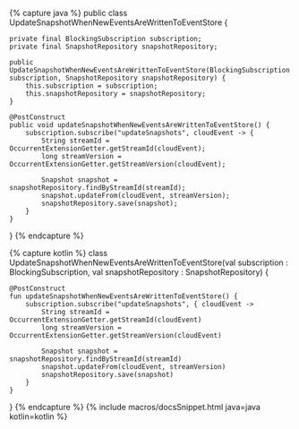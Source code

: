 {% capture java %}
public class UpdateSnapshotWhenNewEventsAreWrittenToEventStore {

    private final BlockingSubscription subscription;
    private final SnapshotRepository snapshotRepository;
    
    public UpdateSnapshotWhenNewEventsAreWrittenToEventStore(BlockingSubscription subscription, SnapshotRepository snapshotRepository) {
        this.subscription = subscription;
        this.snapshotRepository = snapshotRepository;
    }
    
    @PostConstruct
    public void updateSnapshotWhenNewEventsAreWrittenToEventStore() {
        subscription.subscribe("updateSnapshots", cloudEvent -> {
            String streamId = OccurrentExtensionGetter.getStreamId(cloudEvent);
            long streamVersion = OccurrentExtensionGetter.getStreamVersion(cloudEvent);
            
            Snapshot snapshot = snapshotRepository.findByStreamId(streamId);        
            snapshot.updateFrom(cloudEvent, streamVersion);
            snapshotRepository.save(snapshot);
        }          
    }
}
{% endcapture %}

{% capture kotlin %}
class UpdateSnapshotWhenNewEventsAreWrittenToEventStore(val subscription : BlockingSubscription, 
                                                        val snapshotRepository : SnapshotRepository) {

    @PostConstruct
    fun updateSnapshotWhenNewEventsAreWrittenToEventStore() {
        subscription.subscribe("updateSnapshots", { cloudEvent -> 
            String streamId = OccurrentExtensionGetter.getStreamId(cloudEvent)
            long streamVersion = OccurrentExtensionGetter.getStreamVersion(cloudEvent)
            
            Snapshot snapshot = snapshotRepository.findByStreamId(streamId)        
            snapshot.updateFrom(cloudEvent, streamVersion)
            snapshotRepository.save(snapshot)
        }          
    }
}
{% endcapture %}
{% include macros/docsSnippet.html java=java kotlin=kotlin %}
